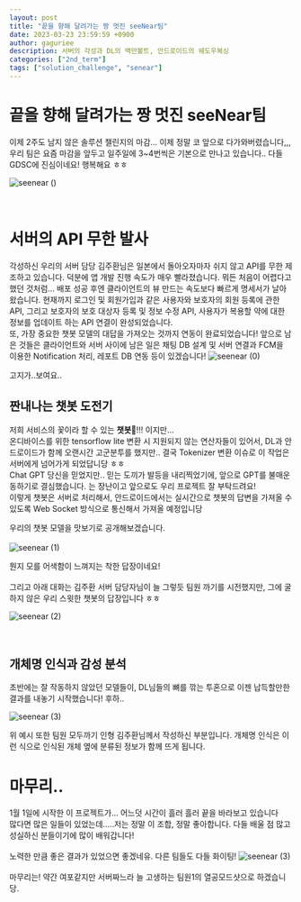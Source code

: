 ```yaml
---
layout: post
title: "끝을 향해 달려가는 짱 멋진 seeNear팀"
date: 2023-03-23 23:59:59 +0900
author: gaguriee
description: 서버의 각성과 DL의 백만볼트, 안드로이드의 쉐도우복싱
categories: ["2nd_term"]
tags: ["solution_challenge", "senear"]
---
```


# 끝을 향해 달려가는 짱 멋진 seeNear팀

이제 2주도 남지 않은 솔루션 챌린지의 마감... 
이제 정말 코 앞으로 다가와버렸습니다,,,
<br/>
우리 팀은 요즘 마감을 앞두고 일주일에 3~4번씩은 기본으로 만나고 있습니다.. 다들 GDSC에 진심이네요! 행복해요 ㅎㅎ

![seenear ()](https://mblogthumb-phinf.pstatic.net/MjAxNzAzMTNfMTI2/MDAxNDg5MzgyODczMDgy.S9GBCv1NV14V2seolN_O9tFvhiCrPMoI3ofMy31yjvMg.hZ9aEhnb86fXMVkNzFkYz_PtHae8gyWmTuzaIk8eeP0g.JPEG.vmdew/downloadfile-3.jpg?type=w800)


<br/>

# 서버의 API 무한 발사
각성하신 우리의 서버 담당 김주환님은 일본에서 돌아오자마자 쉬지 않고 API를 무한 제조하고 있습니다. 덕분에 앱 개발 진행 속도가 매우 빨라졌습니다.
뭐든 처음이 어렵다고 했던 것처럼... 배포 성공 후엔 클라이언트의 뷰 만드는 속도보다 빠르게 명세서가 날아왔습니다.
현재까지 로그인 및 회원가입과 같은 사용자와 보호자의 회원 등록에 관한 API, 그리고 보호자의 보호 대상자 등록 및 정보 수정 API, 사용자가 복용할 약에 대한 정보를 업데이트 하는 API 연결이 완성되었습니다.
<br/>
또, 가장 중요한 챗봇 모델의 대답을 가져오는 것까지 연동이 완료되었습니다! 앞으로 남은 것들은 클라이언트와 서버 사이에 남은 일은 채팅 DB 설계 및 서버 연결과 FCM을 이용한 Notification 처리, 레포트 DB 연동 등이 있겠습니다!
![seenear (0)](https://s3.us-west-2.amazonaws.com/secure.notion-static.com/2d96cacb-5bb9-4ff0-94c6-8238ba24b7fa/%E1%84%89%E1%85%B3%E1%84%8F%E1%85%B3%E1%84%85%E1%85%B5%E1%86%AB%E1%84%89%E1%85%A3%E1%86%BA_2023-03-23_%E1%84%8B%E1%85%A9%E1%84%92%E1%85%AE_11.09.15.png?X-Amz-Algorithm=AWS4-HMAC-SHA256&X-Amz-Content-Sha256=UNSIGNED-PAYLOAD&X-Amz-Credential=AKIAT73L2G45EIPT3X45%2F20230323%2Fus-west-2%2Fs3%2Faws4_request&X-Amz-Date=20230323T141009Z&X-Amz-Expires=86400&X-Amz-Signature=ad33aab55db84d7dc49030470ae63dde522295f3fb2fef72f867a9ecfd026292&X-Amz-SignedHeaders=host&response-content-disposition=filename%3D%22%25E1%2584%2589%25E1%2585%25B3%25E1%2584%258F%25E1%2585%25B3%25E1%2584%2585%25E1%2585%25B5%25E1%2586%25AB%25E1%2584%2589%25E1%2585%25A3%25E1%2586%25BA%25202023-03-23%2520%25E1%2584%258B%25E1%2585%25A9%25E1%2584%2592%25E1%2585%25AE%252011.09.15.png%22&x-id=GetObject)

고지가..보여요..

## 짠내나는 챗봇 도전기

저희 서비스의 꽃이라 할 수 있는 **챗봇**🤖!!!  이지만...
<br/>
온디바이스를 위한 tensorflow lite 변환 시 지원되지 않는 연산자들이 있어서, DL과 안드로이드가 함께 오랜시간 고군분투를 했지만.. 결국 Tokenizer 변환 이슈로 이 작업은 서버에게 넘어가게 되었답니당 ㅎㅎ
<br/>
Chat GPT 당신을 믿었지만.. 믿는 도끼가 발등을 내리찍었기에, 앞으로 GPT를 불매운동하기로 결심했습니다. 는 장난이고 앞으로도 우리 프로젝트 잘 부탁드려요!
<br/>
이렇게 챗봇은 서버로 처리해서, 안드로이드에서는 실시간으로 챗봇의 답변을 가져올 수 있도록 Web Socket 방식으로 통신해서 가져올 예정입니당

우리의 챗봇 모델을 맛보기로 공개해보겠습니다.
<br/>
<br/>
![seenear (1)](https://s3.us-west-2.amazonaws.com/secure.notion-static.com/71654844-2111-49b6-9254-751d98d02fad/KakaoTalk_Photo_2023-03-23-23-14-01.png?X-Amz-Algorithm=AWS4-HMAC-SHA256&X-Amz-Content-Sha256=UNSIGNED-PAYLOAD&X-Amz-Credential=AKIAT73L2G45EIPT3X45%2F20230323%2Fus-west-2%2Fs3%2Faws4_request&X-Amz-Date=20230323T142032Z&X-Amz-Expires=86400&X-Amz-Signature=97913329876d34aa0caa5cba32fcee30124ca1f11c8606dfdb8cb90007bdc10a&X-Amz-SignedHeaders=host&response-content-disposition=filename%3D%22KakaoTalk_Photo_2023-03-23-23-14-01.png%22&x-id=GetObject)

뭔지 모를 어색함이 느껴지는 착한 답장이네요!
<br/>
<br/>
그리고 아래 대화는 김주환 서버 담당자님이 늘 그렇듯 팀원 까기를 시전했지만, 그에 굴하지 않은 우리 스윗한 챗봇의 답장입니다 ㅎㅎ

![seenear (2)](https://s3.us-west-2.amazonaws.com/secure.notion-static.com/0f81a86b-f43f-4f6a-9578-73a15c018e7b/KakaoTalk_Photo_2023-03-23-23-15-23.png?X-Amz-Algorithm=AWS4-HMAC-SHA256&X-Amz-Content-Sha256=UNSIGNED-PAYLOAD&X-Amz-Credential=AKIAT73L2G45EIPT3X45%2F20230323%2Fus-west-2%2Fs3%2Faws4_request&X-Amz-Date=20230323T141624Z&X-Amz-Expires=86400&X-Amz-Signature=eb0dbeb35df6d3489ff3cafca0c74ba45f6d6986418cb1df6788c16c4884d818&X-Amz-SignedHeaders=host&response-content-disposition=filename%3D%22KakaoTalk_Photo_2023-03-23-23-15-23.png%22&x-id=GetObject)


<br/>

## 개체명 인식과 감성 분석

초반에는 잘 작동하지 않았던 모델들이, DL님들의 뼈를 깎는 투혼으로 이젠 납득할만한 결과를 내놓기 시작했습니다!
후하..
<br/>

![seenear (3)](https://s3.us-west-2.amazonaws.com/secure.notion-static.com/b7bff1b5-f542-4f53-9245-0d276bdc5eeb/KakaoTalk_Photo_2023-03-23-23-25-45.png?X-Amz-Algorithm=AWS4-HMAC-SHA256&X-Amz-Content-Sha256=UNSIGNED-PAYLOAD&X-Amz-Credential=AKIAT73L2G45EIPT3X45%2F20230323%2Fus-west-2%2Fs3%2Faws4_request&X-Amz-Date=20230323T142610Z&X-Amz-Expires=86400&X-Amz-Signature=be28c080241d32a298dcb1d2156fd15573d9d9d756cf184a89dfc019502f362b&X-Amz-SignedHeaders=host&response-content-disposition=filename%3D%22KakaoTalk_Photo_2023-03-23-23-25-45.png%22&x-id=GetObject
)

위 예시 또한 팀원 모두까기 인형 김주환님께서 작성하신 부분입니다.
개체명 인식은 이런 식으로 인식된 개체 옆에 분류된 정보가 함께 뜨게 됩니다.

# 마무리..

1월 1일에 시작한 이 프로젝트가... 어느덧 시간이 흘러 흘러 끝을 바라보고 있습니다
<br/>
많다면 많은 일들이 있었는데.....저는 정말 이 조합, 정말 좋아합니다. 다들 배울 점 많고 성실하신 분들이기에 많이 배워갑니다!
<br/>
<br/>
노력한 만큼 좋은 결과가 있었으면 좋겠네유. 다른 팀들도 다들 화이팅!
![seenear (3)](https://s3.us-west-2.amazonaws.com/secure.notion-static.com/37f17cf1-5f72-4255-b7dd-580dc6291869/KakaoTalk_Photo_2023-03-23-23-28-57.jpeg?X-Amz-Algorithm=AWS4-HMAC-SHA256&X-Amz-Content-Sha256=UNSIGNED-PAYLOAD&X-Amz-Credential=AKIAT73L2G45EIPT3X45%2F20230323%2Fus-west-2%2Fs3%2Faws4_request&X-Amz-Date=20230323T143030Z&X-Amz-Expires=86400&X-Amz-Signature=92633805bc2b321b605663baa9c453a846a027e3466aefff5034165c8792478e&X-Amz-SignedHeaders=host&response-content-disposition=filename%3D%22KakaoTalk_Photo_2023-03-23-23-28-57.jpeg%22&x-id=GetObject
)
<br/>
<br/>
마무리는! 약간 여포같지만 서버짜느라 늘 고생하는 팀원1의 열공모드샷으로 하겠습니당.